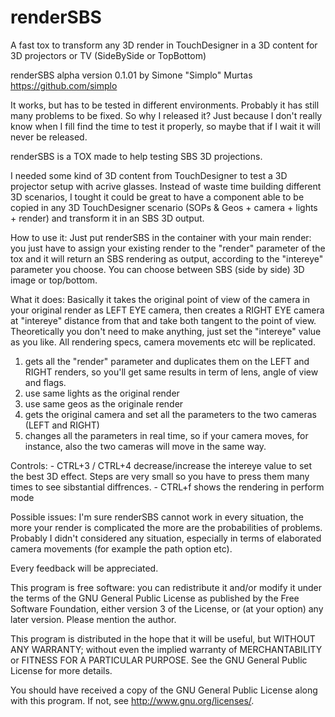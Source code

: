 # renderSBS
A fast tox to transform any 3D render in TouchDesigner in a 3D content for 3D projectors or TV (SideBySide or TopBottom)

renderSBS alpha version 0.1.01
by Simone "Simplo" Murtas
https://github.com/simplo

It works, but has to be tested in different environments.
Probably it has still many problems to be fixed.
So why I released it?
Just because I don't really know when I fill find the time to test it properly, so maybe that if I wait it will never be released.

renderSBS is a TOX made to help testing SBS 3D projections.

I needed some kind of 3D content from TouchDesigner to test a 3D projector setup with acrive glasses.
Instead of waste time building different 3D scenarios, I tought it could be great to have a component able to be copied in any 3D TouchDesigner scenario (SOPs & Geos + camera + lights + render) and transform it in an SBS 3D output.

How to use it:
Just put renderSBS in the container with your main render: you just have to assign your existing render to the "render" parameter of the tox and it will return an SBS rendering as output, according to the "intereye" parameter you choose.
You can choose between SBS (side by side) 3D image or top/bottom.

What it does:
Basically it takes the original point of view of the camera in your original render as LEFT EYE camera, then creates a RIGHT EYE camera at "intereye" distance from that and take both tangent to the point of view.
Theoretically you don't need to make anything, just set the "intereye" value as you like.
All rendering specs, camera movements etc will be replicated.

1) gets all the "render" parameter and duplicates them on the LEFT and RIGHT renders, so you'll get same results in term of lens, angle of view and flags.
2) use same lights as the original render
3) use same geos as the originale render
4) gets the original camera and set all the parameters to the two cameras (LEFT and RIGHT)
5) changes all the parameters in real time, so if your camera moves, for instance, also the two cameras will move in the same way.

Controls:
	- CTRL+3 / CTRL+4 decrease/increase the intereye value to set the best 3D effect. Steps are very small so you have to press them many times to see sibstantial diffrences.
	- CTRL+f shows the rendering in perform mode
	

Possible issues:
I'm sure renderSBS cannot work in every situation, the more your render is complicated the more are the probabilities of problems.
Probably I didn't considered any situation, especially in terms of elaborated camera movements (for example the path option etc).

Every feedback will be appreciated.

This program is free software: you can redistribute it and/or modify it under the terms of the GNU General Public License as published by the Free Software Foundation, either version 3 of the License, or (at your option) any later version.
Please mention the author.

This program is distributed in the hope that it will be useful,
but WITHOUT ANY WARRANTY; without even the implied warranty of
MERCHANTABILITY or FITNESS FOR A PARTICULAR PURPOSE.  See the
GNU General Public License for more details.

You should have received a copy of the GNU General Public License
along with this program.  If not, see <http://www.gnu.org/licenses/>.


